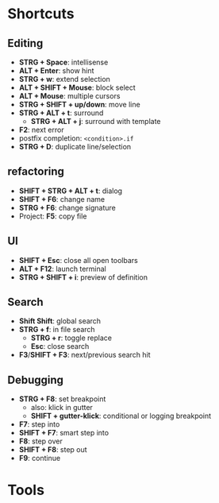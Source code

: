 # Shortcuts

## Editing
- **STRG + Space**: intellisense
- **ALT + Enter**: show hint
- **STRG + w**: extend selection
- **ALT + SHIFT + Mouse**: block select
- **ALT + Mouse**: multiple cursors
- **STRG + SHIFT + up/down**: move line
- **STRG + ALT + t**: surround
  - **STRG + ALT + j**: surround with template
- **F2**: next error
- postfix completion: `<condition>.if`
- **STRG + D**: duplicate line/selection

## refactoring
- **SHIFT + STRG + ALT + t**: dialog
- **SHIFT + F6**: change name
- **STRG + F6**: change signature
- Project: **F5**: copy file

## UI
- **SHIFT + Esc**: close all open toolbars
- **ALT + F12**: launch terminal
- **STRG + SHIFT + i**: preview of definition

## Search
- **Shift Shift**: global search
- **STRG + f**: in file search
  - **STRG + r**: toggle replace
  - **Esc**: close search
- **F3**/**SHIFT + F3**: next/previous search hit

## Debugging
- **STRG + F8**: set breakpoint
  - also: klick in gutter
  - **SHIFT + gutter-klick**: conditional or logging breakpoint
- **F7**: step into
- **SHIFT + F7**: smart step into
- **F8**: step over
- **SHIFT + F8**: step out
- **F9**: continue

# Tools